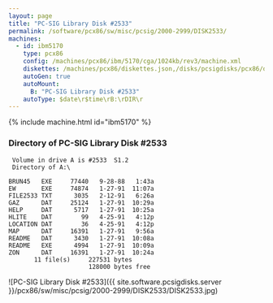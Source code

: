 ```yaml
---
layout: page
title: "PC-SIG Library Disk #2533"
permalink: /software/pcx86/sw/misc/pcsig/2000-2999/DISK2533/
machines:
  - id: ibm5170
    type: pcx86
    config: /machines/pcx86/ibm/5170/cga/1024kb/rev3/machine.xml
    diskettes: /machines/pcx86/diskettes.json,/disks/pcsigdisks/pcx86/diskettes.json
    autoGen: true
    autoMount:
      B: "PC-SIG Library Disk #2533"
    autoType: $date\r$time\rB:\rDIR\r
---
```


{% include machine.html id="ibm5170" %}

### Directory of PC-SIG Library Disk #2533

     Volume in drive A is #2533  S1.2
     Directory of A:\

    BRUN45   EXE     77440   9-28-88   1:43a
    EW       EXE     74874   1-27-91  11:07a
    FILE2533 TXT      3035   2-12-91   6:26a
    GAZ      DAT     25124   1-27-91  10:29a
    HELP     DAT      5717   1-27-91  10:25a
    HLITE    DAT        99   4-25-91   4:12p
    LOCATION DAT        36   4-25-91   4:12p
    MAP      DAT     16391   1-27-91   9:56a
    README   DAT      3430   1-27-91  10:08a
    README   EXE      4994   1-27-91  10:09a
    ZON      DAT     16391   1-27-91  10:24a
           11 file(s)     227531 bytes
                          128000 bytes free

![PC-SIG Library Disk #2533]({{ site.software.pcsigdisks.server }}/pcx86/sw/misc/pcsig/2000-2999/DISK2533/DISK2533.jpg)
